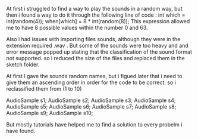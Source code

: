 
At first i struggled to find a way to play the sounds in a random way, but then i found a way to do it through the following line of code  :
int which = int(random(4));
    when[which] = 8 * int(random(8)); 
This expression allowed me to have 8 possible values within the number 0 and 63.


Also i had issues with importing files sounds, although they were in  the extension required .wav .  But some of the sounds were too heavy and and error message popped up stating that the classification of the sound format not supported. so i reduced the size of the files and replaced them in the sketch folder.


At first I gave the sounds random names, but i figued later that i need to give them an ascending order in order for the code to be correct. so i reclassified them from (1 to 10)

AudioSample s1;
AudioSample s2;
AudioSample s3; 
AudioSample s4;
AudioSample s5;
AudioSample s6;
AudioSample s7; 
AudioSample s8;
AudioSample s9;
AudioSample s10;

But mostly tutorials have helped me to find a solution to every probelm i have found.  
